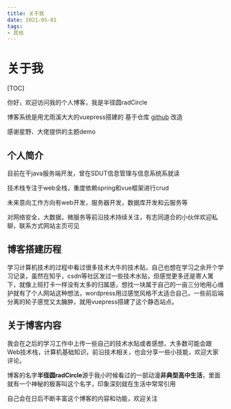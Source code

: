 ```yaml
---
title: 关于我
date: 2021-05-01
tags:
- 其他
---
```

# 关于我

[TOC]

你好，欢迎访问我的个人博客，我是半径圆radCircle

博客系统是用尤雨溪大大的vuepress搭建的
基于仓库 [github](https://github.com/qqlcx5/vuepress-template) 改造

感谢星野、大佬提供的主题demo

## 个人简介

目前在干java服务端开发，曾在SDUT信息管理与信息系统系就读

技术栈专注于web全栈，重度依赖spring和vue框架进行crud

未来意向工作方向有web开发，服务器开发，数据库开发和云服务等

对网络安全，大数据，微服务等前沿技术持续关注，有志同道合的小伙伴欢迎私聊，联系方式网站主页可见

## 博客搭建历程

学习计算机技术的过程中看过很多技术大牛的技术贴，自己也想在学习之余开个学习记录，虽然在知乎，csdn等社区发过一些技术水贴，但感觉更多还是寄人篱下，就像上班打卡一样没有太多的归属感，想找一块属于自己的一亩三分地用心维护就有了个人网站这种想法，wordpress用过感觉风格不太适合自己，一些前后端分离的轮子感觉又太臃肿，就用vuepress搭建了这个静态站点。




## 关于博客内容

我会在之后的学习工作中上传一些自己的技术水贴或者感想，大多数可能会跟Web技术栈，计算机基础知识，前沿技术相关，也会分享一些小技能，欢迎大家评论。

博客的名字**半径圆radCircle**源于我小时候看过的一部动漫**非典型高中生活**，里面就有一个神秘的极客叫这个名字，印象深刻就在生活中常常引用


自己会在日后不断丰富这个博客的内容和功能，欢迎关注


